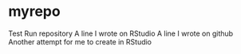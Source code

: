 # myrepo
Test Run repository
A line I wrote on RStudio
A line I wrote on github
Another attempt for me to create in RStudio
